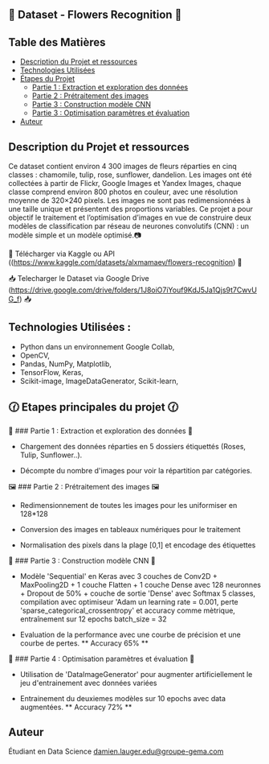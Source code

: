 ## 🌺 Dataset - Flowers Recognition 🌺
## Table des Matières

- [Description du Projet et ressources](#description-du-projet-et-ressources)
- [Technologies Utilisées](#technologies-utilisées)
- [Étapes du Projet](#étapes-principales-du-projet)
  - [Partie 1 : Extraction et exploration des données](#partie-1--extraction-et-exploration-des-données)
  - [Partie 2 : Prétraitement des images](#partie-2--prétraitement-des-images)
  - [Partie 3 : Construction modèle CNN](#partie-3--Construction-modèle-CNN)
  - [Partie 3 : Optimisation paramètres et évaluation](#partie-3--Optimisation-paramètres-et-évaluation)
- [Auteur](#auteur)

## Description du Projet et ressources

Ce dataset contient environ 4 300 images de fleurs réparties en cinq classes : chamomile, tulip, rose, sunflower, dandelion. Les images ont été collectées à partir de Flickr, Google Images et Yandex Images, chaque classe comprend environ 800 photos en couleur, avec une résolution moyenne de 320×240 pixels. Les images ne sont pas redimensionnées à une taille unique et présentent des proportions variables. Ce projet a pour objectif le traitement et l’optimisation d’images en vue de construire deux modèles de classification par réseau de neurones convolutifs (CNN) : un modèle simple et un modèle optimisé.📷

📌 Télécharger via Kaggle ou API ((https://www.kaggle.com/datasets/alxmamaev/flowers-recognition) 📌

📥 Telecharger le Dataset via Google Drive (https://drive.google.com/drive/folders/1J8oiO7iYouf9KdJ5Ja1Qjs9t7CwvUG_f) 📥

## Technologies Utilisées : 

- Python dans un environnement Google Collab,
- OpenCV,
- Pandas, NumPy, Matplotlib,
- TensorFlow, Keras,
- Scikit-image, ImageDataGenerator, Scikit-learn,

## 🕜 Etapes principales du projet 🕜

📂 ### Partie 1 : Extraction et exploration des données 📂

- Chargement des données réparties en 5 dossiers étiquettés (Roses, Tulip, Sunflower..).
  
- Décompte du nombre d'images pour voir la répartition par catégories.

🖼️ ### Partie 2 : Prétraitement des images 🖼️

- Redimensionnement de toutes les images pour les uniformiser en 128*128

- Conversion des images en tableaux numériques pour le traitement

- Normalisation des pixels dans la plage [0,1] et encodage des étiquettes

🤖  ### Partie 3 : Construction modèle CNN 🤖

- Modèle 'Sequential' en Keras avec 3 couches de Conv2D + MaxPooling2D + 1 couche Flatten +  1 couche Dense avec 128 neuronnes +  Dropout de 50% + couche de sortie 'Dense' avec Softmax 5 classes, compilation avec optimiseur 'Adam un learning rate = 0.001, perte 'sparse_categorical_crossentropy' et accuracy comme mètrique, entraînement sur 12 epochs batch_size = 32

- Evaluation de la performance avec une courbe de précision et une courbe de pertes. ** Accuracy 65% **

🚀 ### Partie 4 : Optimisation paramètres et évaluation 🚀

- Utilisation de 'DataImageGenerator' pour augmenter artificiellement le jeu d'entrainement avec données variées

- Entrainement du deuxiemes modèles sur 10 epochs avec data augmentées. ** Accuracy 72% **

## Auteur 
Étudiant en Data Science
damien.lauger.edu@groupe-gema.com

